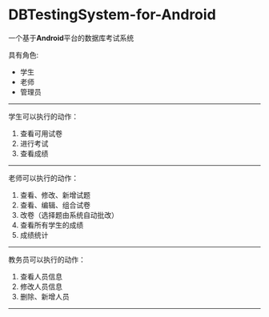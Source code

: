 # DBTestingSystem-for-Android

一个基于**Android**平台的数据库考试系统  

具有角色:

   + 学生
   + 老师
   + 管理员

-----------------------------------
学生可以执行的动作：  

1. 查看可用试卷
2. 进行考试
3. 查看成绩

-----------------------------------

老师可以执行的动作：

1. 查看、修改、新增试题
2. 查看、编辑、组合试卷
3. 改卷（选择题由系统自动批改）
4. 查看所有学生的成绩
5. 成绩统计

-----------------------------------

教务员可以执行的动作：  

1. 查看人员信息
2. 修改人员信息
3. 删除、新增人员

-----------------------------------

